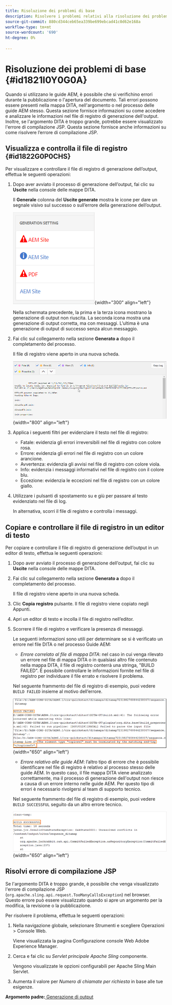 ```yaml
---
title: Risoluzione dei problemi di base
description: Risolvere i problemi relativi alla risoluzione dei problemi di base nelle guide AEM. Scopri come visualizzare, copiare e controllare il file di registro in un editor di testo e risolvere gli errori di compilazione JSP.
source-git-commit: 880cd344ceb65ea339be699ebcad41c0d62e168a
workflow-type: tm+mt
source-wordcount: '690'
ht-degree: 0%

---
```


# Risoluzione dei problemi di base {#id1821I0Y0G0A}

Quando si utilizzano le guide AEM, è possibile che si verifichino errori durante la pubblicazione o l&#39;apertura del documento. Tali errori possono essere presenti nella mappa DITA, nell&#39;argomento o nel processo delle guide AEM stesso. Questa sezione fornisce informazioni su come accedere e analizzare le informazioni nel file di registro di generazione dell&#39;output. Inoltre, se l&#39;argomento DITA è troppo grande, potrebbe essere visualizzato l&#39;errore di compilazione JSP. Questa sezione fornisce anche informazioni su come risolvere l’errore di compilazione JSP.

## Visualizza e controlla il file di registro {#id1822G0P0CHS}

Per visualizzare e controllare il file di registro di generazione dell’output, effettua le seguenti operazioni:

1. Dopo aver avviato il processo di generazione dell’output, fai clic su **Uscite** nella console delle mappe DITA.

   Il **Generale** colonna del **Uscite generate** mostra le icone per dare un segnale visivo sul successo o sull’errore della generazione dell’output.

   ![](images/output-general-settings.png){width="300" align="left"}

   Nella schermata precedente, la prima e la terza icona mostrano la generazione di output non riuscita. La seconda icona mostra una generazione di output corretta, ma con messaggi. L’ultima è una generazione di output di successo senza alcun messaggio.

1. Fai clic sul collegamento nella sezione **Generato a** dopo il completamento del processo.

   Il file di registro viene aperto in una nuova scheda.

   ![](images/log-file.png){width="800" align="left"}

1. Applica i seguenti filtri per evidenziare il testo nel file di registro:
   - Fatale: evidenzia gli errori irreversibili nel file di registro con colore rosa.
   - Errore: evidenzia gli errori nel file di registro con un colore arancione.
   - Avvertenza: evidenzia gli avvisi nel file di registro con colore viola.
   - Info: evidenzia i messaggi informativi nel file di registro con il colore blu.
   - Eccezione: evidenzia le eccezioni nel file di registro con un colore giallo.
1. Utilizzare i pulsanti di spostamento su e giù per passare al testo evidenziato nel file di log.

   In alternativa, scorri il file di registro e controlla i messaggi.


## Copiare e controllare il file di registro in un editor di testo

Per copiare e controllare il file di registro di generazione dell’output in un editor di testo, effettua le seguenti operazioni:

1. Dopo aver avviato il processo di generazione dell’output, fai clic su **Uscite** nella console delle mappe DITA.

1. Fai clic sul collegamento nella sezione **Generato a** dopo il completamento del processo.

   Il file di registro viene aperto in una nuova scheda.

1. Clic **Copia registro** pulsante. Il file di registro viene copiato negli Appunti.
1. Apri un editor di testo e incolla il file di registro nell’editor.

1. Scorrere il file di registro e verificare la presenza di messaggi.

   Le seguenti informazioni sono utili per determinare se si è verificato un errore nel file DITA o nel processo Guide AEM:

   - *Errore correlato al file di mappa DITA*: nel caso in cui venga rilevato un errore nel file di mappa DITA o in qualsiasi altro file contenuto nella mappa DITA, il file di registro conterrà una stringa, &quot;BUILD FAILED&quot;. È possibile controllare le informazioni fornite nel file di registro per individuare il file errato e risolvere il problema.

   Nel seguente frammento del file di registro di esempio, puoi vedere `BUILD FAILED` insieme al motivo dell’errore.

   ![](images/dita-error-in-log-file.png){width="650" align="left"}

   - *Errore relativo alle guide AEM*: l’altro tipo di errore che è possibile identificare nel file di registro è relativo al processo stesso delle guide AEM. In questo caso, il file mappa DITA viene analizzato correttamente, ma il processo di generazione dell&#39;output non riesce a causa di un errore interno nelle guide AEM. Per questo tipo di errori è necessario rivolgersi al team di supporto tecnico.

   Nel seguente frammento del file di registro di esempio, puoi vedere `BUILD SUCCESSFUL` seguito da un altro errore tecnico.

   ![](images/process-error-in-log-file.png){width="650" align="left"}


## Risolvi errore di compilazione JSP

Se l&#39;argomento DITA è troppo grande, è possibile che venga visualizzato l&#39;errore di compilazione JSP \(`org.apache.sling.api.request.TooManyCallsException`\) nel browser. Questo errore può essere visualizzato quando si apre un argomento per la modifica, la revisione o la pubblicazione.

Per risolvere il problema, effettua le seguenti operazioni:

1. Nella navigazione globale, selezionare Strumenti e scegliere Operazioni \> Console Web.

   Viene visualizzata la pagina Configurazione console Web Adobe Experience Manager.

1. Cerca e fai clic su *Servlet principale Apache Sling* componente.

   Vengono visualizzate le opzioni configurabili per Apache Sling Main Servlet.

1. Aumenta il valore per *Numero di chiamate per richiesta* in base alle tue esigenze.


**Argomento padre:**[ Generazione di output](generate-output.md)
